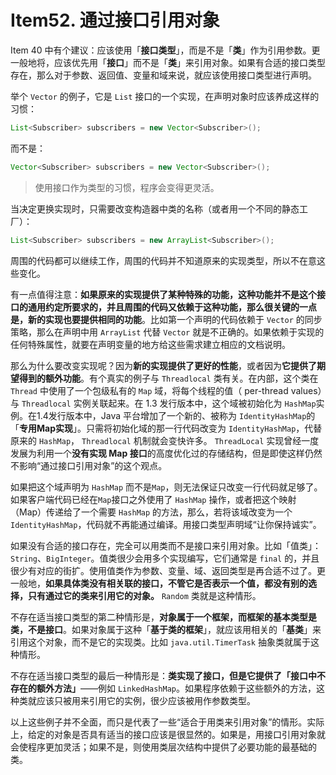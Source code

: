 # Item52. 通过接口引用对象

Item 40 中有个建议：应该使用「**接口类型**」，而是不是「**类**」作为引用参数。更一般地将，应该优先用「**接口**」而不是「**类**」来引用对象。如果有合适的接口类型存在，那么对于参数、返回值、变量和域来说，就应该使用接口类型进行声明。



举个 `Vector` 的例子，它是 `List` 接口的一个实现，在声明对象时应该养成这样的习惯：



```java
List<Subscriber> subscribers = new Vector<Subscriber>();
```



而不是：

```java
Vector<Subscriber> subscribers = new Vector<Subscriber>();
```



> 使用接口作为类型的习惯，程序会变得更灵活。



当决定更换实现时，只需要改变构造器中类的名称（或者用一个不同的静态工厂）：



```java
List<Subscriber> subscribers = new ArrayList<Subscriber>();
```



周围的代码都可以继续工作，周围的代码并不知道原来的实现类型，所以不在意这些变化。



有一点值得注意：**如果原来的实现提供了某种特殊的功能，这种功能并不是这个接口的通用约定所要求的，并且周围的代码又依赖于这种功能，那么很关键的一点是，新的实现也要提供相同的功能**。比如第一个声明的代码依赖于 `Vector` 的同步策略，那么在声明中用 `ArrayList` 代替 `Vector` 就是不正确的。如果依赖于实现的任何特殊属性，就要在声明变量的地方给这些需求建立相应的文档说明。



那么为什么要改变实现呢？因为**新的实现提供了更好的性能**，或者因为**它提供了期望得到的额外功能**。有个真实的例子与 `Threadlocal` 类有关。在内部，这个类在 `Thread` 中使用了一个包级私有的 `Map` 域，将每个线程的值（ per-thread values）与 `Threadlocal` 实例关联起来。在 1.3 发行版本中，这个域被初始化为 `HashMap`实例。在1.4发行版本中，Java 平台增加了一个新的、被称为 `IdentityHashMap`的「**专用Map实现**」。只需将初始化域的那一行代码改变为 `IdentityHashMap`，代替原来的 `HashMap`， `Threadlocal` 机制就会变快许多。 `ThreadLocal` 实现曾经一度发展为利用一个**没有实现 Map 接口**的高度优化过的存储结构，但是即使这样仍然不影响“通过接口引用对象”的这个观点。



如果把这个域声明为 `HashMap` 而不是`Map`，则无法保证只改变一行代码就足够了。如果客户端代码已经在`Map`接口之外使用了 `HashMap` 操作，或者把这个映射（Map）传递给了一个需要 `HashMap` 的方法，那么，若将该域改变为一个 `IdentityHashMap`，代码就不再能通过编译。用接口类型声明域“让你保持诚实”。



如果没有合适的接口存在，完全可以用类而不是接口来引用对象。比如「值类」：`String`、`BigInteger`。值类很少会用多个实现编写，它们通常是 `final` 的，并且很少有对应的街扩。使用值类作为参数、变量、域、返回类型是再合适不过了。更一般地，**如果具体类没有相关联的接口，不管它是否表示一个值，都没有别的选择，只有通过它的类来引用它的对象。** `Random` 类就是这种情形。



不存在适当接口类型的第二种情形是，**对象属于一个框架，而框架的基本类型是类，不是接口**。如果对象属于这种「**基于类的框架**」，就应该用相关的「**基类**」来引用这个对象，而不是它的实现类。比如 `java.util.TimerTask` 抽象类就属于这种情形。



不存在适当接口类型的最后一种情形是：**类实现了接口，但是它提供了「接口中不存在的额外方法」**——例如 `LinkedHashMap`。如果程序依赖于这些额外的方法，这种类就应该只被用来引用它的实例，很少应该被用作参数类型。



以上这些例子并不全面，而只是代表了一些“适合于用类来引用对象”的情形。实际上，给定的对象是否具有适当的接口应该是很显然的。如果是，用接口引用对象就会使程序更加灵活；如果不是，则使用类层次结构中提供了必要功能的最基础的类。

